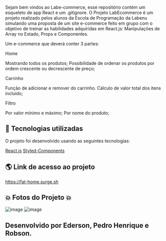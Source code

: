 Sejam bem vindos ao Labe-commerce, esse repositório contém um esqueleto de app React e um .gitignore.
O Projeto LabEcommerce é um projeto realizado pelos alunos da Escola de Programação da Labenu simulando uma proposta de um site e-commerce feito em grupo com o objetivo de treinar as habilidades adquiridas em React.js: Manipulações de Array no Estado, Props e Componentes.

Um e-commerce que deverá conter 3 partes:

Home

Mostrando todos os produtos;
Possibilidade de ordenar os produtos por ordem crescente ou decrescente de preço;

Carrinho

Função de adicionar e remover do carrinho. Cálculo de valor total dos itens incluído;

Filtro

Por valor mínimo e máximo;
Por nome do produto;

## 🚀 Tecnologias utilizadas
O projeto foi desenvolvido usando as seguintes tecnologias:

[React.js](https://pt-br.reactjs.org/docs/getting-started.html)
[Styled-Components](https://styled-components.com/docs)

## 🌎 Link de  acesso ao projeto
https://fat-home.surge.sh

## :boom: Fotos do Projeto :boom:
![image](https://user-images.githubusercontent.com/91228901/142050914-1232457d-6b0b-4205-9000-edb0c416dc15.png)
![image](https://user-images.githubusercontent.com/91228901/142051020-829b8dae-27a8-4684-8935-795e7bf53bf3.png)


## Desenvolvido por Ederson, Pedro Henrique e Robson.
